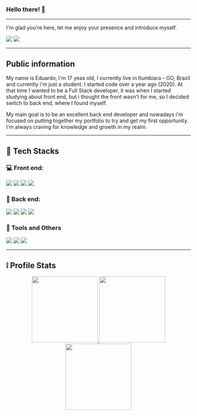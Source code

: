 


### Hello there! 👋
***
I'm glad you're here, let me enjoy your presence and introduce myself.

<div> 
  <a href="https://instagram.com/d.santos_404" target="_blank"><img src="https://img.shields.io/badge/-Instagram-%23E4405F?style=for-the-badge&logo=instagram&logoColor=white" target="_blank"></a>
  <a href = "santos.edu3301@gmail.com"><img src="https://img.shields.io/badge/-Gmail-%23333?style=for-the-badge&logo=gmail&logoColor=white" target="_blank"></a> 
</div>

***
## Public information
My name is Eduardo, i'm 17 yeas old, I currently live in Itumbiara - GO, Brazil and currently i'm just a student. I started code over a year ago (2020). At that time I wanted to be a Full Stack developer, it was when I started studying about front end, but i thought the front wasn't for me, so I decided switch to back end, where I found myself. 
 
My main goal is to be an excellent back end developer and nowadays i'm focused on putting together my portfolio to try and get my first opportunity. I'm always craving for knowledge and growth in my realm.

***
## :wrench: Tech Stacks

### :computer: Front end: 
<div>
<img src="https://img.shields.io/badge/HTML5-E34F26?style=for-the-badge&logo=html5&logoColor=white" /> 
<img src="https://img.shields.io/badge/CSS3-1572B6?style=for-the-badge&logo=css3&logoColor=white" />
<img src="https://img.shields.io/badge/JavaScript-323330?style=for-the-badge&logo=javascript&logoColor=F7DF1E" />
<img src="https://img.shields.io/badge/Bootstrap-563D7C?style=for-the-badge&logo=bootstrap&logoColor=white" />
</div>

### :game_die: Back end:
<div>
<img src="https://img.shields.io/badge/Node.js-339933?style=for-the-badge&logo=nodedotjs&logoColor=white" />
<img src="https://img.shields.io/badge/Express.js-000000?style=for-the-badge&logo=express&logoColor=white" />
<img src="https://img.shields.io/badge/MySQL-005C84?style=for-the-badge&logo=mysql&logoColor=white" />
<img src="https://img.shields.io/badge/MongoDB-4EA94B?style=for-the-badge&logo=mongodb&logoColor=white" />
</div>

### :wrench: Tools and Others
<div>
  <img src="https://img.shields.io/badge/GIT-E44C30?style=for-the-badge&logo=git&logoColor=white" />
  <img src="https://img.shields.io/badge/GitHub-100000?style=for-the-badge&logo=github&logoColor=white" />
  <img src="https://img.shields.io/badge/Linux-FCC624?style=for-the-badge&logo=linux&logoColor=white" />
</div>

***
<!-- 
## Curiosities about me

* I'm an English enthusiastic, I love the language.
* I like investments and everything about the financial world.
* I love reading and watching animes.
* I have a genetic desorder called hemophillia. 
 -->
## :grey_exclamation: Profile Stats

<div align="center">
  <a href="https://github.com/devEdu-web">
  <img height="180em" src="https://github-readme-stats.vercel.app/api?username=devEdu-web&show_icons=true&theme=dracula&include_all_commits=true&count_private=true"/>
  <img height="180em" src="https://github-readme-stats.vercel.app/api/top-langs/?username=devEdu-web&layout=compact&langs_count=7&theme=dracula"/>
</div>
  
<div align="center"> 
    <img height="180em" src="https://activity-graph.herokuapp.com/graph?username=devEdu-web&theme=dracul"/>
</div>

  



<!--
**devEdu-web/devEdu-web** is a ✨ _special_ ✨ repository because its `README.md` (this file) appears on your GitHub profile.

Here are some ideas to get you started:

- 🔭 I’m currently working on ...
- 🌱 I’m currently learning ...
- 👯 I’m looking to collaborate on ...
- 🤔 I’m looking for help with ...
- 💬 Ask me about ...
- 📫 How to reach me: ...
- 😄 Pronouns: ...
- ⚡ Fun fact: ...
-->
